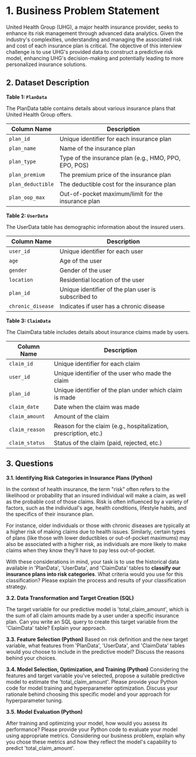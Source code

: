 # 1. Business Problem Statement
United Health Group (UHG), a major health insurance provider, seeks to enhance its risk management through advanced data analytics. Given the industry's complexities, understanding and managing the associated risk and cost of each insurance plan is critical. The objective of this interview challenge is to use UHG's provided data to construct a predictive risk model, enhancing UHG's decision-making and potentially leading to more personalized insurance solutions.

## 2. Dataset Description

**Table 1: `PlanData`**

The PlanData table contains details about various insurance plans that United Health Group offers.

| Column Name | Description |
| --- | --- |
| `plan_id` | Unique identifier for each insurance plan |
| `plan_name` | Name of the insurance plan |
| `plan_type` | Type of the insurance plan (e.g., HMO, PPO, EPO, POS) |
| `plan_premium` | The premium price of the insurance plan |
| `plan_deductible` | The deductible cost for the insurance plan |
| `plan_oop_max` | Out-of-pocket maximum/limit for the insurance plan |


**Table 2: `UserData`**

The UserData table has demographic information about the insured users.

| Column Name | Description |
| --- | --- |
| `user_id` | Unique identifier for each user |
| `age` | Age of the user |
| `gender` | Gender of the user |
| `location` | Residential location of the user |
| `plan_id` | Unique identifier of the plan user is subscribed to |
| `chronic_disease` | Indicates if user has a chronic disease |



**Table 3: `ClaimData`**

The ClaimData table includes details about insurance claims made by users.

| Column Name | Description |
| --- | --- |
| `claim_id` | Unique identifier for each claim |
| `user_id` | Unique identifier of the user who made the claim |
| `plan_id` | Unique identifier of the plan under which claim is made |
| `claim_date` | Date when the claim was made |
| `claim_amount` | Amount of the claim |
| `claim_reason` | Reason for the claim (e.g., hospitalization, prescription, etc.) |
| `claim_status` | Status of the claim (paid, rejected, etc.) |


## 3. Questions

**3.1. Identifying Risk Categories in Insurance Plans (Python)**

In the context of health insurance, the term "risk" often refers to the likelihood or probability that an insured individual will make a claim, as well as the probable cost of those claims. Risk is often influenced by a variety of factors, such as the individual's age, health conditions, lifestyle habits, and the specifics of their insurance plan.

For instance, older individuals or those with chronic diseases are typically at a higher risk of making claims due to health issues. Similarly, certain types of plans (like those with lower deductibles or out-of-pocket maximums) may also be associated with a higher risk, as individuals are more likely to make claims when they know they'll have to pay less out-of-pocket.

With these considerations in mind, your task is to use the historical data available in 'PlanData', 'UserData', and 'ClaimData' tables to **classify our insurance plans into risk categories**. What criteria would you use for this classification? Please explain the process and results of your classification strategy.

**3.2. Data Transformation and Target Creation (SQL)**

The target variable for our predictive model is 'total_claim_amount', which is the sum of all claim amounts made by a user under a specific insurance plan. Can you write an SQL query to create this target variable from the 'ClaimData' table? Explain your approach.

**3.3. Feature Selection (Python)**
Based on risk definition and the new target variable, what features from 'PlanData', 'UserData', and 'ClaimData' tables would you choose to include in the predictive model? Discuss the reasons behind your choices.

**3.4. Model Selection, Optimization, and Training (Python)**
Considering the features and target variable you've selected, propose a suitable predictive model to estimate the 'total_claim_amount'. Please provide your Python code for model training and hyperparameter optimization. Discuss your rationale behind choosing this specific model and your approach for hyperparameter tuning.

**3.5. Model Evaluation (Python)**

After training and optimizing your model, how would you assess its performance? Please provide your Python code to evaluate your model using appropriate metrics. Considering our business problem, explain why you chose these metrics and how they reflect the model's capability to predict 'total_claim_amount'.